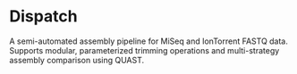 Dispatch
========

A semi-automated assembly pipeline for MiSeq and IonTorrent FASTQ data. Supports modular, parameterized trimming operations and multi-strategy assembly comparison using QUAST.
